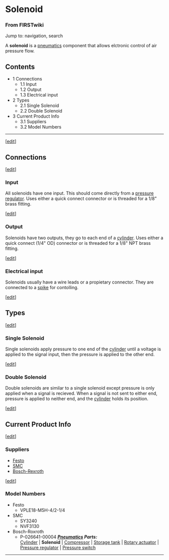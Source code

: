 # Solenoid

### From FIRSTwiki

Jump to: navigation, search

A **solenoid** is a [pneumatics](/index.php/Pneumatics "Pneumatics" )
component that allows elctronic control of air pressure flow.

## Contents

  * 1 Connections
    * 1.1 Input
    * 1.2 Output
    * 1.3 Electrical input
  * 2 Types
    * 2.1 Single Solenoid
    * 2.2 Double Solenoid
  * 3 Current Product Info
    * 3.1 Suppliers
    * 3.2 Model Numbers  
---  
  
[[edit](/index.php?title=Solenoid&action=edit&section=1 "Edit section:
Connections" )]

## Connections

[[edit](/index.php?title=Solenoid&action=edit&section=2 "Edit section: Input"
)]

### Input

All solenoids have one input. This should come directly from a [pressure
regulator](/index.php/Pressure_regulator "Pressure regulator" ). Uses either a
quick connect connector or is threaded for a 1/8" brass fitting.

[[edit](/index.php?title=Solenoid&action=edit&section=3 "Edit section: Output"
)]

### Output

Solenoids have two outputs, they go to each end of a
[cylinder](/index.php/Cylinder "Cylinder" ). Uses either a quick connect (1/4"
OD) connector or is threaded for a 1/8" NPT brass fitting.

[[edit](/index.php?title=Solenoid&action=edit&section=4 "Edit section:
Electrical input" )]

### Electrical input

Solenoids usually have a wire leads or a propietary connector. They are
connected to a [spike](/index.php/Spike "Spike" ) for contolling.

[[edit](/index.php?title=Solenoid&action=edit&section=5 "Edit section: Types"
)]

## Types

[[edit](/index.php?title=Solenoid&action=edit&section=6 "Edit section: Single
Solenoid" )]

### Single Solenoid

Single solenoids apply pressure to one end of the
[cylinder](/index.php/Cylinder "Cylinder" ) until a voltage is applied to the
signal input, then the pressure is applied to the other end.

[[edit](/index.php?title=Solenoid&action=edit&section=7 "Edit section: Double
Solenoid" )]

### Double Solenoid

Double solenoids are similar to a single solenoid except pressure is only
applied when a signal is recieved. When a signal is not sent to either end,
pressure is applied to neither end, and the [cylinder](/index.php/Cylinder
"Cylinder" ) holds its position.

[[edit](/index.php?title=Solenoid&action=edit&section=8 "Edit section: Current
Product Info" )]

## Current Product Info

[[edit](/index.php?title=Solenoid&action=edit&section=9 "Edit section:
Suppliers" )]

### Suppliers

  * [Festo](http://www.festo.com "http://www.festo.com" )
  * [SMC](http://www.smcusa.com "http://www.smcusa.com" )
  * [Bosch-Rexroth](http://www.boschrexroth-us.com/ "http://www.boschrexroth-us.com/" )

[[edit](/index.php?title=Solenoid&action=edit&section=10 "Edit section: Model
Numbers" )]

### Model Numbers

  * Festo 
    * VPLE18-M5H-4/2-1/4 
  * SMC 
    * SY3240 
    * NVF3130 
  * Bosch-Roxroth 
    * P-026641-00004 
_**[Pneumatics](/index.php/Pneumatics "Pneumatics" ) Parts:**_  
[Cylinder](/index.php/Cylinder "Cylinder" ) | **Solenoid** |
[Compressor](/index.php/Compressor "Compressor" ) | [Storage
tank](/index.php/Storage_tank "Storage tank" ) | [Rotary
actuator](/index.php/Rotary_actuator "Rotary actuator" ) | [Pressure
regulator](/index.php/Pressure_regulator "Pressure regulator" ) | [Pressure
switch](/index.php/Pressure_switch "Pressure switch" )  
---  
  
